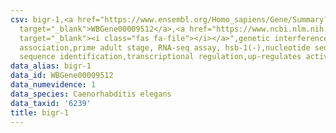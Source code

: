 ```yaml
---
csv: bigr-1,<a href="https://www.ensembl.org/Homo_sapiens/Gene/Summary?db=core;g=WBGene00009512"
  target="_blank">WBGene00009512</a>,<a href="https://www.ncbi.nlm.nih.gov/pubmed/30894454"
  target="_blank"><i class="fas fa-file"></i></a>",genetic interference,functional
  association,prime adult stage, RNA-seq assay, hsb-1(-),nucleotide sequence identification,nucleotide
  sequence identification,transcriptional regulation,up-regulates activity
data_alias: bigr-1
data_id: WBGene00009512
data_numevidence: 1
data_species: Caenorhabditis elegans
data_taxid: '6239'
title: bigr-1
---
```

